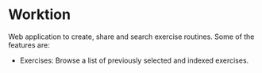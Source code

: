 # Worktion

Web application to create, share and search exercise routines.
Some of the features are:

- Exercises: Browse a list of previously selected and indexed exercises.


